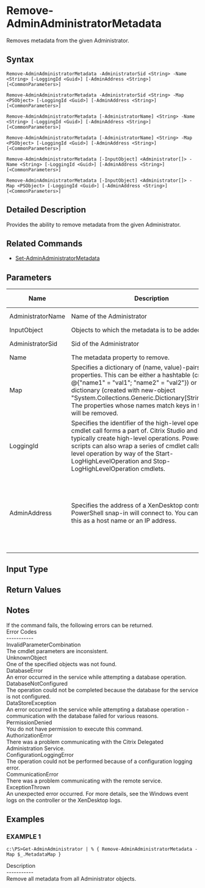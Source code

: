 ﻿# Remove-AdminAdministratorMetadata

   Removes metadata from the given Administrator.

## Syntax
```
Remove-AdminAdministratorMetadata -AdministratorSid <String> -Name <String> [-LoggingId <Guid>] [-AdminAddress <String>] [<CommonParameters>]

Remove-AdminAdministratorMetadata -AdministratorSid <String> -Map <PSObject> [-LoggingId <Guid>] [-AdminAddress <String>] [<CommonParameters>]

Remove-AdminAdministratorMetadata [-AdministratorName] <String> -Name <String> [-LoggingId <Guid>] [-AdminAddress <String>] [<CommonParameters>]

Remove-AdminAdministratorMetadata [-AdministratorName] <String> -Map <PSObject> [-LoggingId <Guid>] [-AdminAddress <String>] [<CommonParameters>]

Remove-AdminAdministratorMetadata [-InputObject] <Administrator[]> -Name <String> [-LoggingId <Guid>] [-AdminAddress <String>] [<CommonParameters>]

Remove-AdminAdministratorMetadata [-InputObject] <Administrator[]> -Map <PSObject> [-LoggingId <Guid>] [-AdminAddress <String>] [<CommonParameters>]
```

## Detailed Description
   Provides the ability to remove metadata from the given Administrator.

## Related Commands
  * [Set-AdminAdministratorMetadata](Set-AdminAdministratorMetadata.html)
## Parameters

| Name   | Description | Required? | Pipeline Input | Default Value |
| --- | --- | --- | --- | --- |
| AdministratorName | Name of the Administrator | true | true (ByValue, ByPropertyName) |  |
| InputObject | Objects to which the metadata is to be added. | true | true (ByValue) |  |
| AdministratorSid | Sid of the Administrator | true | true (ByPropertyName) |  |
| Name | The metadata property to remove. | true | false |  |
| Map | Specifies a dictionary of (name, value)-pairs for the properties. This can be either a hashtable (created with @{"name1" = "val1"; "name2" = "val2"}) or a string dictionary (created with new-object "System.Collections.Generic.Dictionary[String,String]"). The properties whose names match keys in the map will be removed. | true | true (ByValue) |  |
| LoggingId | Specifies the identifier of the high-level operation this cmdlet call forms a part of. Citrix Studio and Director typically create high-level operations. PowerShell scripts can also wrap a series of cmdlet calls in a high-level operation by way of the Start-LogHighLevelOperation and Stop-LogHighLevelOperation cmdlets. | false | false |  |
| AdminAddress | Specifies the address of a XenDesktop controller the PowerShell snap-in will connect to. You can provide this as a host name or an IP address. | false | false | Localhost. Once a value is provided by any cmdlet, this value becomes the default. |

## Input Type
### 
   
## Return Values
### 
   ## Notes
   If the command fails, the following errors can be returned.<br>    Error Codes<br>    -----------<br>    InvalidParameterCombination<br>        The cmdlet parameters are inconsistent.<br>    UnknownObject<br>        One of the specified objects was not found.<br>    DatabaseError<br>        An error occurred in the service while attempting a database operation.<br>    DatabaseNotConfigured<br>        The operation could not be completed because the database for the service is not configured.<br>    DataStoreException<br>        An error occurred in the service while attempting a database operation - communication with the database failed for various reasons.<br>    PermissionDenied<br>        You do not have permission to execute this command.<br>    AuthorizationError<br>        There was a problem communicating with the Citrix Delegated Administration Service.<br>    ConfigurationLoggingError<br>        The operation could not be performed because of a configuration logging error.<br>    CommunicationError<br>        There was a problem communicating with the remote service.<br>    ExceptionThrown<br>        An unexpected error occurred.  For more details, see the Windows event logs on the controller or the XenDesktop logs.
## Examples

### EXAMPLE 1
```
c:\PS>Get-AdminAdministrator | % { Remove-AdminAdministratorMetadata -Map $_.MetadataMap }
```
   Description<br>-----------<br>Remove all metadata from all Administrator objects.
